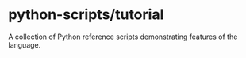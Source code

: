 # python-scripts/tutorial
A collection of Python reference scripts demonstrating features of the language. 